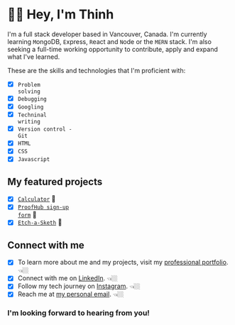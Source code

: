 # 👋🏼 Hey, I'm Thinh

I'm a full stack developer based in Vancouver, Canada. I'm currently learning <code>M</code>ongoDB, <code>E</code>xpress, <code>R</code>eact and <code>N</code>ode or the <code>M</code><code>E</code><code>R</code><code>N</code> stack. I'm also seeking a full-time working opportunity to contribute, apply and expand what I've learned.

These are the skills and technologies that I'm proficient with:

- [x] <code>Problem solving</code>
- [x] <code>Debugging</code>
- [x] <code>Googling</code>
- [x] <code>Techninal writing</code>
- [x] <code>Version control - Git</code>
- [x] <code>HTML</code>
- [x] <code>CSS</code>
- [x] <code>Javascript</code>

## My featured projects
- [x] <code>[Calculator](https://github.com/teephan91/calculator)</code> 🧮
- [x] <code>[ProofHub sign-up form](https://github.com/teephan91/form)</code> 📝
- [x] <code>[Etch-a-Sketh](https://github.com/teephan91/etch_a_sketch)</code> 🎨

## Connect with me
- [x] To learn more about me and my projects, visit my [professional portfolio](https://teephan91.github.io). 👈🏼
- [x] Connect with me on [LinkedIn](https://www.linkedin.com/in/thinhdev/). 👈🏼 
- [x] Follow my tech journey on [Instagram](https://www.instagram.com/thinhdev/). 👈🏼
- [x] Reach me at <a href="mailto:therealthinhphan@gmail.com">my personal email</a>. 👈🏼

### I'm looking forward to hearing from you!
